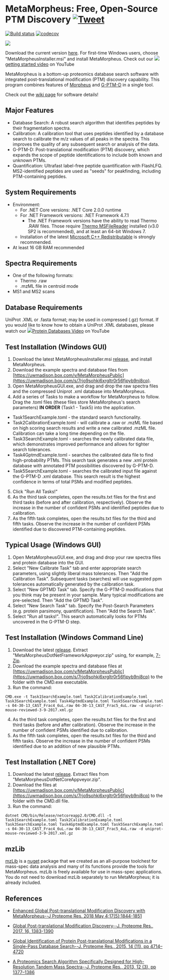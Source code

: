 # MetaMorpheus: Free, Open-Source PTM Discovery <a href="https://twitter.com/intent/tweet?text=Discover PTMs in bottom-up data with MetaMorpheus https://tinyurl.com/y9an55ah"> <img src="https://img.shields.io/twitter/url/http/shields.io.svg?style=social" alt="Tweet"></a>

[![Build status](https://ci.appveyor.com/api/projects/status/0jt31252xny5aoxt/branch/master?svg=true)](https://ci.appveyor.com/project/smith-chem-wisc/metamorpheus/branch/master)
[![codecov](https://codecov.io/gh/smith-chem-wisc/MetaMorpheus/branch/master/graph/badge.svg)](https://codecov.io/gh/smith-chem-wisc/MetaMorpheus/branch/master)

[![](https://github.com/smith-chem-wisc/MetaMorpheus/blob/master/GUI/MMnice.ico)](https://smith-chem-wisc.github.io/MetaMorpheus/)

Download the current version [here](https://github.com/smith-chem-wisc/MetaMorpheus/releases/latest). For first-time Windows users, choose "MetaMorpheusInstaller.msi" and install MetaMorpheus. Check out our <img src ="https://user-images.githubusercontent.com/16841846/40379523-eb130166-5dbb-11e8-8a03-559599cdd560.png">[getting started video](https://www.youtube.com/watch?v=rNgCDzi7STs&list=PLVk5tTSZ1aWlhNPh7jxPQ8pc0ElyzSUQb) on YouTube 

MetaMorpheus is a bottom-up proteomics database search software with integrated post-translational modification (PTM) discovery capability.
This program combines features of [Morpheus](https://github.com/cwenger/Morpheus) and [G-PTM-D](https://github.com/smith-chem-wisc/gptmd) in a single tool.

Check out the [wiki page](https://github.com/smith-chem-wisc/MetaMorpheus/wiki) for software details!

## Major Features

* Database Search: A robust search algorithm that identifies peptides by their fragmentation spectra.
* Calibration: A calibration tool that uses peptides identified by a database search to calibrate the m/z values of all peaks in the spectra. This improves the quality of any subsequent search or analysis of the data.
* G-PTM-D: Post-translational modification (PTM) discovery, which expands the scope of peptide identifications to include both known and unknown PTMs.
* Quantification: Ultrafast label-free peptide quantification with FlashLFQ. MS2-identified peptides are used as "seeds" for peakfinding, including PTM-containing peptides.

## System Requirements

* Environment:
  * For .NET Core versions: .NET Core 2.0.0 runtime
  * For .NET Framework versions: .NET Framework 4.7.1
    * The .NET Framework versions have the ability to read Thermo .RAW files. Those require [Thermo MSFileReader](https://thermo.flexnetoperations.com/control/thmo/search?query=MSFileReader+3.0+SP2) installed (v3.0 SP2 is recommended), and at least an 64-bit Windows 7. 
  * Installation of the latest [Microsoft C++ Redistributable](https://support.microsoft.com/en-us/help/2977003/the-latest-supported-visual-c-downloads) is strongly recommended.
* At least 16 GB RAM recommended

## Spectra Requirements

* One of the following formats:
   * Thermo .raw
   * .mzML file in centroid mode
* MS1 and MS2 scans

## Database Requirements

UniProt .XML or .fasta format; may be used in compressed (.gz) format. If you would like to know how to obtain a UniProt .XML databases, please watch our <img src ="https://user-images.githubusercontent.com/16841846/40379523-eb130166-5dbb-11e8-8a03-559599cdd560.png">[Protein Databases Video](https://www.youtube.com/watch?v=LFvCj04r5kU&index=2&list=PLVk5tTSZ1aWlhNPh7jxPQ8pc0ElyzSUQb) on YouTube

## Test Installation (Windows GUI)

1. Download the latest MetaMorpheusInstaller.msi [release](https://github.com/smith-chem-wisc/MetaMorpheus/releases), and install MetaMorpheus.
2. Download the example spectra and database files from [https://uwmadison.box.com/v/MetaMorpheusPublic](https://uwmadison.box.com/s/7rjo9sohki6xrgltr0r56fjpyb9ni8cp).
3. Open MetaMorpheusGUI.exe, and drag and drop the raw spectra files and the compressed Uniprot .xml database into MetaMorpheus.
4. Add a series of Tasks to make a workflow for MetaMorpheus to follow. Drag the .toml files (these files store MetaMorpheus's search parameters) **IN ORDER** (Task1 - Task5) into the application.
  * Task1SearchExample.toml - the standard search functionality.
  * Task2CalibrationExample.toml - will calibrate a .raw or .mzML file based on high scoring search results and write a new calibrated .mzML file. Calibration can take a long time depending on the file.
  * Task3SearchExample.toml - searches the newly calibrated data file, which demonstrates improved performance and allows for tighter search tolerances.
  * Task4GptmdExample.toml - searches the calibrated data file to find high-probability PTMs. This search task generates a new .xml protein database with annotated PTM possibilities discovered by G-PTM-D.
  * Task5SearchExample.toml - searches the calibrated input file against the G-PTM-D .xml database. This search result is the highest confidence in terms of total PSMs and modified peptides.
5. Click "Run All Tasks!"
6. As the third task completes, open the results.txt files for the first and third tasks (before and after calibration, respectively). Observe the increase in the number of confident PSMs and identified peptides due to calibration.
7. As the fifth task completes, open the results.txt files for the third and fifth tasks. Observe the increase in the number of confident PSMs identified due to discovered PTM-containing peptides.

## Typical Usage (Windows GUI)
1. Open MetaMorpheusGUI.exe, and drag and drop your raw spectra files and protein database into the GUI.
2. Select "New Calibrate Task" tab and enter appropriate search parameters, using slightly liberal mass tolerances. Then "Add the Calibration Task". Subsequent tasks (searches) will use suggested ppm tolerances automatically generated by the calibration task.
3. Select "New GPTMD Task" tab. Specify the G-PTM-D modifications that you think may be present in your sample. Many typical modifications are pre-selected. Then "Add the GPTMD Task".
4. Select "New Search Task" tab. Specify the Post-Search Parameters (e.g. protein parsimony, quantification). Then "Add the Search Task".
5. Select "Run all tasks!". This search automatically looks for PTMs uncovered in the G-PTM-D step.

## Test Installation (Windows Command Line)

1. Download the latest [release](https://github.com/smith-chem-wisc/MetaMorpheus/releases). Extract "MetaMorpheusDotNetFrameworkAppveyor.zip" using, for example, [7-Zip](http://www.7-zip.org/).
2. Download the example spectra and database files at [https://uwmadison.box.com/v/MetaMorpheusPublic](https://uwmadison.box.com/s/7rjo9sohki6xrgltr0r56fjpyb9ni8cp) to the folder with the CMD.exe executable.
3. Run the command:

```
CMD.exe -t Task1SearchExample.toml Task2CalibrationExample.toml Task3SearchExample.toml Task4GptmdExample.toml Task5SearchExample.toml -s 04-30-13_CAST_Frac4_6uL.raw 04-30-13_CAST_Frac5_4uL.raw -d uniprot-mouse-reviewed-3-9-2017.xml.gz
```
4. As the third task completes, open the results.txt files for the first and third tasks (before and after calibration). Observe the increase in the number of confident PSMs identified due to calibration.
5. As the fifth task completes, open the results.txt files for the third and fifth tasks. Observe the increase in the number of confident PSMs identified due to an addition of new plausible PTMs.

## Test Installation (.NET Core)

1. Download the latest [release](https://github.com/smith-chem-wisc/MetaMorpheus/releases). Extract files from "MetaMorpheusDotNetCoreAppveyor.zip".
2. Download the files at [https://uwmadison.box.com/v/MetaMorpheusPublic](https://uwmadison.box.com/s/7rjo9sohki6xrgltr0r56fjpyb9ni8cp) to the folder with the CMD.dll file.
3. Run the command:

```
dotnet CMD/bin/Release/netcoreapp2.0/CMD.dll -t Task1SearchExample.toml Task2CalibrationExample.toml Task3SearchExample.toml Task4GptmdExample.toml Task5SearchExample.toml -s 04-30-13_CAST_Frac4_6uL.raw 04-30-13_CAST_Frac5_4uL.raw -d uniprot-mouse-reviewed-3-9-2017.xml.gz
```

## mzLib


[mzLib](https://github.com/smith-chem-wisc/mzLib) is a [nuget](https://www.nuget.org/packages/mzLib/) package that we created as an all-purpose toolchest for mass-spec data analysis and many of its functions provide the tools for MetaMorpheus. mzLib is freely available for use in mass-spec applications. You do not need to download mzLib separately to run MetaMorpheus; it is already included.


## References
* [Enhanced Global Post-translational Modification Discovery with MetaMorpheus--J Proteome Res. 2018 May 4;17(5):1844-1851](https://pubs.acs.org/doi/10.1021/acs.jproteome.7b00873)
* [Global Post-translational Modification Discovery--J. Proteome Res., 2017, 16, 1383-1390](http://pubs.acs.org/doi/abs/10.1021/acs.jproteome.6b00034)

* [Global Identification of Protein Post-translational Modifications in a Single-Pass Database Search--J. Proteome Res., 2015, 14 (11), pp 4714–4720](http://pubs.acs.org/doi/abs/10.1021/acs.jproteome.5b00599)

* [A Proteomics Search Algorithm Specifically Designed for High-Resolution Tandem Mass Spectra--J. Proteome Res., 2013, 12 (3), pp 1377–1386](http://pubs.acs.org/doi/abs/10.1021/pr301024c)
